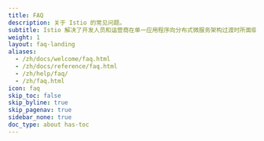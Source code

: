 ```yaml
---
title: FAQ
description: 关于 Istio 的常见问题。
subtitle: Istio 解决了开发人员和运营商在单一应用程序向分布式微服务架构过渡时所面临的挑战
weight: 1
layout: faq-landing
aliases: 
  - /zh/docs/welcome/faq.html
  - /zh/docs/reference/faq.html
  - /zh/help/faq/
  - /zh/faq.html
icon: faq
skip_toc: false
skip_byline: true
skip_pagenav: true
sidebar_none: true
doc_type: about has-toc
---
```

